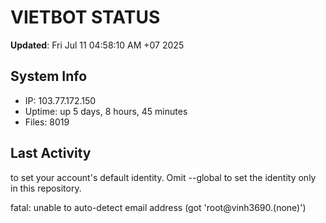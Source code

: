 # VIETBOT STATUS
**Updated**: Fri Jul 11 04:58:10 AM +07 2025

## System Info
- IP: 103.77.172.150
- Uptime: up 5 days, 8 hours, 45 minutes
- Files: 8019

## Last Activity

to set your account's default identity.
Omit --global to set the identity only in this repository.

fatal: unable to auto-detect email address (got 'root@vinh3690.(none)')

